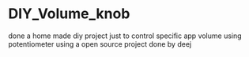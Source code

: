 # DIY_Volume_knob
done a home made diy project just to control  specific app volume using potentiometer using a open source project done by deej 

